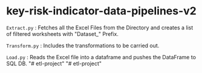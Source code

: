 # key-risk-indicator-data-pipelines-v2

`Extract.py` : Fetches all the Excel Files from the Directory and creates a list of filtered worksheets with "Dataset_" Prefix.

`Transform.py` : Includes the transformations to be carried out.

`Load.py` : Reads the Excel file into a dataframe and pushes the DataFrame to SQL DB.
"# etl-project" 
"# etl-project" 
